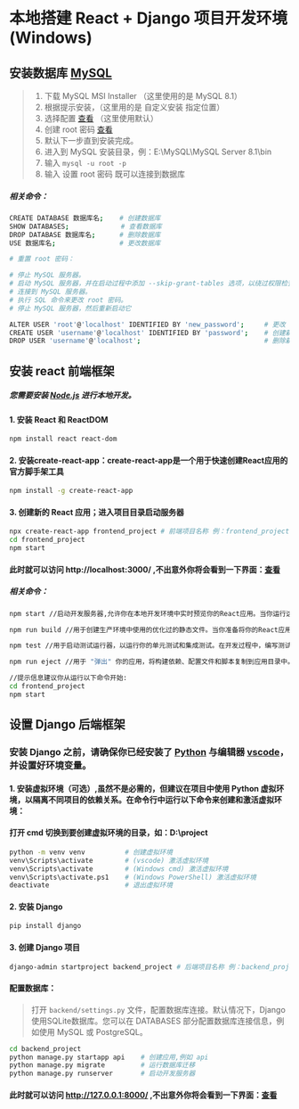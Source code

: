 # 本地搭建 React + Django 项目开发环境 (Windows)

## 安装数据库 [MySQL](https://dev.mysql.com/downloads/mysql/)
> 1. 下载 MySQL MSI Installer  （这里使用的是 MySQL 8.1）
> 2. 根据提示安装，（这里用的是 自定义安装 指定位置）
> 3. 选择配置 [查看](https://github.com/Sam-Mey/some_project/blob/main/React-Django_dev-env/img/mysql01.png) （这里使用默认）
> 4. 创建 root 密码 [查看](https://github.com/Sam-Mey/some_project/blob/main/React-Django_dev-env/img/mysql02.png)
> 5. 默认下一步直到安装完成。
> 6. 进入到 MySQL 安装目录，例：E:\MySQL\MySQL Server 8.1\bin
> 7. 输入 `mysql -u root -p` 
> 8. 输入 设置 root 密码 既可以连接到数据库 

##### 相关命令：
```bash
CREATE DATABASE 数据库名;    # 创建数据库
SHOW DATABASES;             # 查看数据库
DROP DATABASE 数据库名;      # 删除数据库
USE 数据库名;                # 更改数据库

# 重置 root 密码：

# 停止 MySQL 服务器。
# 启动 MySQL 服务器，并在启动过程中添加 --skip-grant-tables 选项，以绕过权限检查。
# 连接到 MySQL 服务器。
# 执行 SQL 命令来更改 root 密码。
# 停止 MySQL 服务器，然后重新启动它

ALTER USER 'root'@'localhost' IDENTIFIED BY 'new_password';     # 更改 root 密码
CREATE USER 'username'@'localhost' IDENTIFIED BY 'password';    # 创建新用户
DROP USER 'username'@'localhost';                               # 删除新用户
```

## 安装 react 前端框架

##### 您需要安装 [Node.js](https://nodejs.org/en) 进行本地开发。

#### 1. 安装 React 和 ReactDOM
```bash
npm install react react-dom
```
#### 2. 安装create-react-app：create-react-app是一个用于快速创建React应用的官方脚手架工具
```bash
npm install -g create-react-app
```

#### 3. 创建新的 React 应用；进入项目目录启动服务器
```bash
npx create-react-app frontend_project # 前端项目名称 例：frontend_project
cd frontend_project
npm start
```

#### 此时就可以访问 http://localhost:3000/ ,不出意外你将会看到一下界面：[查看](https://github.com/Sam-Mey/some_project/blob/main/React-Django_dev-env/img/React.png)

##### 相关命令：
```bash
npm start //启动开发服务器,允许你在本地开发环境中实时预览你的React应用。当你运行这个命令时，它将启动一个本地服务器并在浏览器中打开应用。你可以在开发服务器中进行代码修改，它会自动重新加载以显示更新。

npm run build //用于创建生产环境中使用的优化过的静态文件。当你准备将你的React应用部署到生产环境时，运行这个命令会将所有的代码和资源打包成一个或多个优化的静态文件。这些文件可以更有效地加载和运行，提供更好的性能。

npm test //用于启动测试运行器，以运行你的单元测试和集成测试。在开发过程中，编写测试可以帮助你捕捉潜在的问题，确保代码的质量和稳定性。

npm run eject //用于 "弹出" 你的应用，将构建依赖、配置文件和脚本复制到应用目录中。通过执行此命令，你将不再依赖于 create-react-app 提供的开发环境和配置，但请注意，一旦弹出，就不能撤销操作。这个命令可以让你更深入地自定义项目的构建配置。

//提示信息建议你从运行以下命令开始:
cd frontend_project
npm start
```

## 设置 Django 后端框架

### 安装 Django 之前，请确保你已经安装了 [Python](https://www.python.org/) 与编辑器 [vscode](https://code.visualstudio.com/)，并设置好环境变量。

#### 1. 安装虚拟环境（可选）,虽然不是必需的，但建议在项目中使用 Python 虚拟环境，以隔离不同项目的依赖关系。在命令行中运行以下命令来创建和激活虚拟环境：
  
#### 打开 cmd 切换到要创建虚拟环境的目录，如：D:\project
```bash
python -m venv venv          # 创建虚拟环境
venv\Scripts\activate        # (vscode) 激活虚拟环境 
venv\Scripts\activate        # (Windows cmd) 激活虚拟环境 
venv\Scripts\activate.ps1    # (Windows PowerShell) 激活虚拟环境
deactivate                   # 退出虚拟环境
```

#### 2. 安装 Django
```bash
pip install django
```

#### 3. 创建 Django 项目
```bash
django-admin startproject backend_project # 后端项目名称 例：backend_project
```
#### 配置数据库：
> 打开 `backend/settings.py` 文件，配置数据库连接。默认情况下，Django使用SQLite数据库。您可以在 DATABASES 部分配置数据库连接信息，例如使用 MySQL 或 PostgreSQL。

```bash
cd backend_project
python manage.py startapp api    # 创建应用,例如 api
python manage.py migrate         # 运行数据库迁移
python manage.py runserver       # 启动开发服务器
```

#### 此时就可以访问 http://127.0.0.1:8000/ ,不出意外你将会看到一下界面：[查看](https://github.com/Sam-Mey/some_project/blob/main/React-Django_dev-env/img/Django.png)


